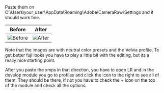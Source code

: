 Paste them on C:\Users\your_user\AppData\Roaming\Adobe\CameraRaw\Settings and it should work fine. 

Before | After
-------|-------
![Before](./images/before_velvia.jpg) | ![After](./images/After_Velvia.jpg)

Note that the images are with neutral color presets and the Velvia profile. To get better fuji looks you have to play a little bit with the editing, but its a really nice starting point. 

After you paste the xmps in that direction, you have to open LR and in the develop module you go to profiles and click the icon to the right to see all of them. They should be there, if not you have to check the + icon on the top of the module and check all the options. 
